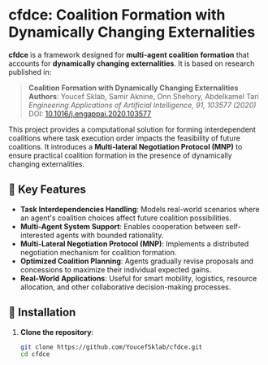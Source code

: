 # cfdce: Coalition Formation with Dynamically Changing Externalities

**cfdce** is a framework designed for **multi-agent coalition formation** that accounts for **dynamically changing externalities**. It is based on research published in:

> **Coalition Formation with Dynamically Changing Externalities**  
> **Authors**: Youcef Sklab, Samir Aknine, Onn Shehory, Abdelkamel Tari  
> *Engineering Applications of Artificial Intelligence, 91, 103577 (2020)*  
> DOI: [10.1016/j.engappai.2020.103577](https://doi.org/10.1016/j.engappai.2020.103577)  

This project provides a computational solution for forming interdependent coalitions where task execution order impacts the feasibility of future coalitions. It introduces a **Multi-lateral Negotiation Protocol (MNP)** to ensure practical coalition formation in the presence of dynamically changing externalities.

## 📌 Key Features

- **Task Interdependencies Handling**: Models real-world scenarios where an agent's coalition choices affect future coalition possibilities.
- **Multi-Agent System Support**: Enables cooperation between self-interested agents with bounded rationality.
- **Multi-Lateral Negotiation Protocol (MNP)**: Implements a distributed negotiation mechanism for coalition formation.
- **Optimized Coalition Planning**: Agents gradually revise proposals and concessions to maximize their individual expected gains.
- **Real-World Applications**: Useful for smart mobility, logistics, resource allocation, and other collaborative decision-making processes.

## 🚀 Installation

1. **Clone the repository**:
   ```bash
   git clone https://github.com/YoucefSklab/cfdce.git
   cd cfdce

